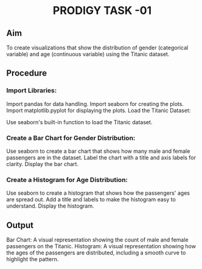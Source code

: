 <H1 ALIGN =CENTER>PRODIGY TASK -01</H1>


## Aim
To create visualizations that show the distribution of gender (categorical variable) and age (continuous variable) using the Titanic dataset.

## Procedure
### Import Libraries:

Import pandas for data handling.
Import seaborn for creating the plots.
Import matplotlib.pyplot for displaying the plots.
Load the Titanic Dataset:

Use seaborn's built-in function to load the Titanic dataset.
### Create a Bar Chart for Gender Distribution:

Use seaborn to create a bar chart that shows how many male and female passengers are in the dataset.
Label the chart with a title and axis labels for clarity.
Display the bar chart.
### Create a Histogram for Age Distribution:

Use seaborn to create a histogram that shows how the passengers' ages are spread out.
Add a title and labels to make the histogram easy to understand.
Display the histogram.
## Output
Bar Chart: A visual representation showing the count of male and female passengers on the Titanic.
Histogram: A visual representation showing how the ages of the passengers are distributed, including a smooth curve to highlight the pattern.
